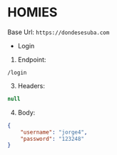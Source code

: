 # HOMIES
Base Url: `https://dondesesuba.com`

- Login
1. Endpoint:
```
/login
```

3. Headers:
```java
null
```

4. Body:
```json
{
    "username": "jorge4",
    "password": "123248"
}
```
